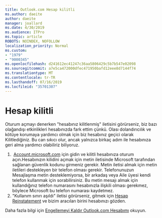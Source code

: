 ```yaml
---
title: Outlook.com Hesap kilitli
ms.author: daeite
author: daeite
manager: joallard
ms.date: 4/30/2019
ms.audience: ITPro
ms.topic: article
ROBOTS: NOINDEX, NOFOLLOW
localization_priority: Normal
ms.custom:
- "1979"
- "9000345"
ms.openlocfilehash: d241612ec41247c36aa5806429c5b7b547e02098
ms.sourcegitcommit: a7e5ca472000dfec471950bafd12eee8d7144f74
ms.translationtype: MT
ms.contentlocale: tr-TR
ms.lasthandoff: 07/16/2019
ms.locfileid: "35701307"
---
```

# <a name="account-locked"></a>Hesap kilitli

Oturum açmayı denerken "hesabınız kilitlenmiş" iletisini görürseniz, biz bazı olağandışı etkinlikleri hesabınızda fark ettim çünkü. Olası dolandırıcılık ve kötüye korumaya yardımcı olmak için biz hesabınız geçici olarak Kilitlediğiniz. Bu can sıkıcı olur, ancak yalnızca birkaç adım ile hesabınıza geri alma yardımcı olabiliriz biliyoruz.

1.  [Account.microsoft.com](https://go.microsoft.com/fwlink/?linkid=2090484) için gidin ve kilitli hesabınıza oturum açın.Hesabınızın kilidini açmak için metin iletisinde Microsoft tarafından sağlanan güvenlik kodunu girmeniz gerekir. Metin iletisi almak için metin iletileri destekleyen bir telefon olması gerekir. Telefonunuzun Mesajlaşma metin desteklemiyorsa, bir arkadaş veya Aile üyesi kendi telefon kullanmak için sorabilirsiniz. Bu metin mesajı almak için kullandığınız telefon numarasını hesabınızla ilişkili olması gerekmez, böylece Microsoft bu telefon numarası kaydetmez.
2. "Kullanım sınırı aşıldı" iletisi görürseniz, gitmek için [Hesap Reinstatement](https://go.microsoft.com/fwlink/?linkid=2090483) ve bizim aracıları birini hesabınızı gözden.

Daha fazla bilgi için [Engellemeyi Kaldır Outlook.com Hesabımı](https://support.office.com/article/f4ad2701-d166-4d8b-8a6a-9af2a1f8a4c4?wt.mc_id=Office_Outlook_com_Alchemy) okuyun. 